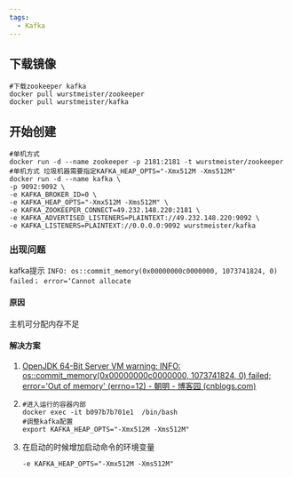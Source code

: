 ```yaml
---
tags:
  - Kafka
---
```


##  下载镜像

```shell
#下载zookeeper kafka
docker pull wurstmeister/zookeeper
docker pull wurstmeister/kafka
```

## 开始创建

```shell
#单机方式
docker run -d --name zookeeper -p 2181:2181 -t wurstmeister/zookeeper
#单机方式 垃圾机器需要指定KAFKA_HEAP_OPTS="-Xmx512M -Xms512M"
docker run -d --name kafka \
-p 9092:9092 \
-e KAFKA_BROKER_ID=0 \
-e KAFKA_HEAP_OPTS="-Xmx512M -Xms512M" \
-e KAFKA_ZOOKEEPER_CONNECT=49.232.148.220:2181 \
-e KAFKA_ADVERTISED_LISTENERS=PLAINTEXT://49.232.148.220:9092 \
-e KAFKA_LISTENERS=PLAINTEXT://0.0.0.0:9092 wurstmeister/kafka

```

### 出现问题

kafka提示 `INFO: os::commit_memory(0x00000000c0000000, 1073741824, 0) failed； error=‘Cannot allocate`

#### 原因

主机可分配内存不足

#### 解决方案

1. [OpenJDK 64-Bit Server VM warning: INFO: os::commit_memory(0x00000000c0000000, 1073741824, 0) failed; error='Out of memory' (errno=12) - 朝明 - 博客园 (cnblogs.com)](https://www.cnblogs.com/liuyupen/p/11189363.html)

2. ```
   #进入运行的容器内部
   docker exec -it b097b7b701e1  /bin/bash
   #调整kafka配置
   export KAFKA_HEAP_OPTS="-Xmx512M -Xms512M"
   ```
   
3. 在启动的时候增加启动命令的环境变量
	
   ```
   -e KAFKA_HEAP_OPTS="-Xmx512M -Xms512M" 
   ```
   
   




